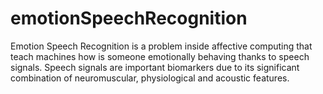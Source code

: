 # emotionSpeechRecognition
Emotion Speech Recognition is a problem inside affective computing that teach machines how is someone emotionally behaving thanks to speech signals. Speech signals are important biomarkers due to its significant combination of neuromuscular, physiological and acoustic features. 

